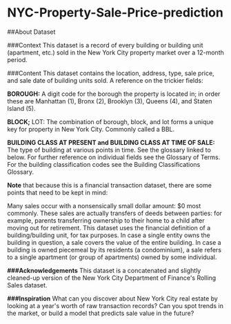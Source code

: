 # NYC-Property-Sale-Price-prediction

##About Dataset


###Context
This dataset is a record of every building or building unit (apartment, etc.) sold in the New York City property market over a 12-month period.

###Content
This dataset contains the location, address, type, sale price, and sale date of building units sold. A reference on the trickier fields:


**BOROUGH:** A digit code for the borough the property is located in; in order these are Manhattan (1), Bronx (2), Brooklyn (3), Queens (4), and Staten Island (5).


**BLOCK;** LOT: The combination of borough, block, and lot forms a unique key for property in New York City. Commonly called a BBL.


**BUILDING CLASS AT PRESENT and BUILDING CLASS AT TIME OF SALE:** The type of building at various points in time. See the glossary linked to below.
For further reference on individual fields see the Glossary of Terms. For the building classification codes see the Building Classifications Glossary.

**Note** that because this is a financial transaction dataset, there are some points that need to be kept in mind:

Many sales occur with a nonsensically small dollar amount: $0 most commonly. These sales are actually transfers of deeds between parties: for example, parents transferring ownership to their home to a child after moving out for retirement.
This dataset uses the financial definition of a building/building unit, for tax purposes. In case a single entity owns the building in question, a sale covers the value of the entire building. In case a building is owned piecemeal by its residents (a condominium), a sale refers to a single apartment (or group of apartments) owned by some individual.


**###Acknowledgements**
This dataset is a concatenated and slightly cleaned-up version of the New York City Department of Finance's Rolling Sales dataset.


**###Inspiration**
What can you discover about New York City real estate by looking at a year's worth of raw transaction records? Can you spot trends in the market, or build a model that predicts sale value in the future?
